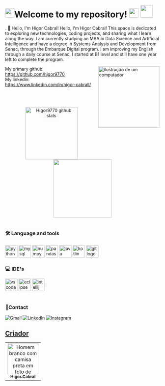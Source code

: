 <h1 align="left"><img src="https://media.giphy.com/media/OzhU5Yn4bTemY/giphy.gif" height="30px">Welcome to my repository! <img src="https://media.giphy.com/media/r2tPgJohxpKaXmiNJY/giphy.gif" height="30px"> <img src="https://media.giphy.com/media/7jCNGJRMhXVtu/giphy.gif" height="40px"> </h1>
                                                                                                                                                    
. 👋 Hello, I'm Higor Cabral!
Hello, I'm Higor Cabral! This space is dedicated to exploring new technologies, coding projects, and sharing what I learn along the way. I am currently studying an MBA in Data Science and Artificial Intelligence and have a degree in Systems Analysis and Development from Senac, through the Embarque Digital program. I am improving my English through a daily course at Senac. I started at B1 level and still have one year left to complete the program. 


<img src="https://raw.githubusercontent.com/MicaelliMedeiros/micaellimedeiros/master/image/computer-illustration.png" alt="ilustração de um computador" min-width="300px" max-width="200px" width="200px" align="right">

My primary github: https://github.com/higor9770 <br>
My linkedin: https://www.linkedin.com/in/higor-cabrall/




<br>
<br>
<br>
<div align="center">  
  <img height="170px" src="https://github-readme-stats.vercel.app/api?username=HigorAlves9770&theme=radical" alt="Higor9770 github stats" />  
  <img height="190px" src="https://github-readme-stats.vercel.app/api/top-langs/?username=HigorAlves9770&hide=html&layout=compact&theme=radical" />
</div>
<br>


<h3 align="left">🛠 Language and tools</h3>

###

<div align="left">
  <img src="https://cdn.jsdelivr.net/gh/devicons/devicon/icons/python/python-original.svg" height="40" alt="python logo"  />
  <img src="https://cdn.jsdelivr.net/gh/devicons/devicon/icons/mysql/mysql-original.svg" height="40" alt="mysql logo"  />
  <img src="https://cdn.jsdelivr.net/gh/devicons/devicon/icons/numpy/numpy-original.svg" height="40" alt="numpy logo"  />
  <img src="https://cdn.jsdelivr.net/gh/devicons/devicon/icons/pandas/pandas-original.svg" height="40" alt="pandas logo"  />
  <img src="https://cdn.jsdelivr.net/gh/devicons/devicon/icons/java/java-original.svg" height="40" alt="java logo"  />
  <img src="https://cdn.jsdelivr.net/gh/devicons/devicon@latest/icons/kotlin/kotlin-original.svg" height="40" alt="kotlin logo"/>
  <img src="https://cdn.jsdelivr.net/gh/devicons/devicon/icons/git/git-original.svg" height="40" alt="git logo"  />
</div>


<h3 align="left">💻 IDE's</h3>

<div align="left">
  <img src="https://cdn.jsdelivr.net/gh/devicons/devicon@latest/icons/vscode/vscode-original.svg" height="40" alt="vscode logo" />
  <img src="https://cdn.jsdelivr.net/gh/devicons/devicon@latest/icons/eclipse/eclipse-original.svg" height="40" alt="eclipse logo" />
  <img src="https://cdn.jsdelivr.net/gh/devicons/devicon@latest/icons/intellij/intellij-original.svg" height="40" alt="intellij logo" />
</div>


<br> 

<h3 align="left"> 📱Contact</h3>

<p align="left">
  <a href="#" title="Gmail">
  <img src="https://img.shields.io/badge/-Gmail-FF0000?style=flat-square&labelColor=FF0000&logo=gmail&logoColor=white&link=LINK-DO-SEU-GMAIL" alt="Gmail"/></a>
  <a href="higorcabral.alves@gmail.com" title="Gmail">
  <img src="https://img.shields.io/badge/-Linkedin-0e76a8?style=flat-square&logo=Linkedin&logoColor=white&link=LINK-DO-SEU-LINKEDIN" alt="LinkedIn"/></a>
  <a href="https://www.linkedin.com/in/higor-cabrall/" title="Linkedin">
  <img src="https://img.shields.io/badge/-Instagram-DF0174?style=flat-square&labelColor=DF0174&logo=instagram&logoColor=white&link=LINK-DO-SEU-INSTAGRAM" alt="Instagram"/></a>
  <a href="https://www.instagram.com/higor9770/" title="Instagram">
</p>



<h2 >Criador</h2>
<table>
  <tr>
    <td align="center"><a href="https://github.com/higor9770"><img src="https://avatars.githubusercontent.com/u/104106899?s=400&u=6ae8d212fe0462f9af2b7b1227276bd78b9dcf51&v=4" width="100px;" alt="Homem branco com camisa preta em foto de perfil"/><br/><sub><b>Higor Cabral</b></sub></a></td>
  </tr>
